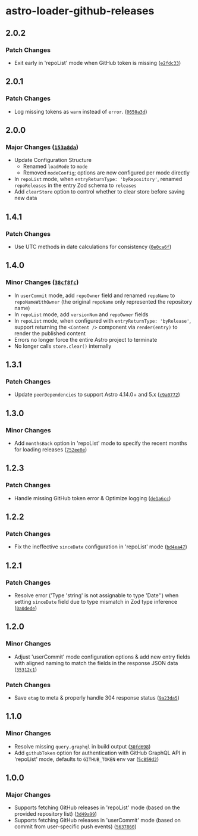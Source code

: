 # astro-loader-github-releases

## 2.0.2

### Patch Changes

- Exit early in 'repoList' mode when GitHub token is missing ([`e2fdc33`](https://github.com/lin-stephanie/astro-loaders/commit/e2fdc33a405a4e4e15470c524dc9d8eab4909321))

## 2.0.1

### Patch Changes

- Log missing tokens as `warn` instead of `error`. ([`0650a3d`](https://github.com/lin-stephanie/astro-loaders/commit/0650a3d60a424d5685151d169716c155513b5075))

## 2.0.0

### Major Changes ([`153a8da`](https://github.com/lin-stephanie/astro-loaders/commit/153a8daf3aa514758f0e3edaf4c145d710372896))

- Update Configuration Structure
  - Renamed `loadMode` to `mode`
  - Removed `modeConfig`; options are now configured per mode directly
- In `repoList` mode, when `entryReturnType: 'byRepository'`, renamed `repoReleases` in the entry Zod schema to `releases`
- Add `clearStore` option to control whether to clear store before saving new data

## 1.4.1

### Patch Changes

- Use UTC methods in date calculations for consistency ([`0e0ca6f`](https://github.com/lin-stephanie/astro-loaders/commit/0e0ca6ff59b1183337816980dbdcfab0621430fb))

## 1.4.0

### Minor Changes ([`38cf8fc`](https://github.com/lin-stephanie/astro-loaders/commit/38cf8fced10c91476e9475fd40f6df51f86cf121))

- In `userCommit` mode, add `repoOwner` field and renamed `repoName` to `repoNameWithOwner` (the original `repoName` only represented the repository name)
- In `repoList` mode, add `versionNum` and `repoOwner` fields
- In `repoList` mode, when configured with `entryReturnType: 'byRelease'`, support returning the `<Content />` component via `render(entry)` to render the published content
- Errors no longer force the entire Astro project to terminate
- No longer calls `store.clear()` internally

## 1.3.1

### Patch Changes

- Update `peerDependencies` to support Astro 4.14.0+ and 5.x ([`c9a0772`](https://github.com/lin-stephanie/astro-loaders/commit/c9a077259de2f4da9c2503955a43daddae948b0a))

## 1.3.0

### Minor Changes

- Add `monthsBack` option in 'repoList' mode to specify the recent months for loading releases ([`752ee0e`](https://github.com/lin-stephanie/astro-loaders/commit/752ee0e9ae3fba4a78091737c675979936284279))

## 1.2.3

### Patch Changes

- Handle missing GitHub token error & Optimize logging ([`de1a6cc`](https://github.com/lin-stephanie/astro-loaders/commit/de1a6cc2b3a244d93280c96ee4b6994cd4060162))

## 1.2.2

### Patch Changes

- Fix the ineffective `sinceDate` configuration in 'repoList' mode ([`bd4ea47`](https://github.com/lin-stephanie/astro-loaders/commit/bd4ea47fbff892a3c017999775fd52cd6dd45568))

## 1.2.1

### Patch Changes

- Resolve error ('Type 'string' is not assignable to type 'Date'') when setting `sinceDate` field due to type mismatch in Zod type inference ([`0a0dede`](https://github.com/lin-stephanie/astro-loaders/commit/0a0dede095dab52612a92cf14f00a81d796e2570))

## 1.2.0

### Minor Changes

- Adjust 'userCommit' mode configuration options & add new entry fields with aligned naming to match the fields in the response JSON data ([`35312c1`](https://github.com/lin-stephanie/astro-loaders/commit/35312c165ef95391c865e5bfcd5b8790c8d20683))

### Patch Changes

- Save `etag` to meta & properly handle 304 response status ([`9a23da5`](https://github.com/lin-stephanie/astro-loaders/commit/9a23da5989f5f495de2dfbce1064024ed2af9d9e))

## 1.1.0

### Minor Changes

- Resolve missing `query.graphql` in build output ([`30fd698`](https://github.com/lin-stephanie/astro-loaders/commit/30fd6985b0120af1fde11c4537453e984eb7e226))
- Add `githubToken` option for authentication with GitHub GraphQL API in 'repoList' mode, defaults to `GITHUB_TOKEN` env var ([`5c859d2`](https://github.com/lin-stephanie/astro-loaders/commit/5c859d28328d2b80ad0872a8565745a7408d4351))

## 1.0.0

### Major Changes

- Supports fetching GitHub releases in 'repoList' mode (based on the provided repository list) ([`3d49a99`](https://github.com/lin-stephanie/astro-loaders/commit/3d49a99ea58c41cf1c52f4fdffe79e053a00eb90))
- Supports fetching GitHub releases in 'userCommit' mode (based on commit from user-specific push events) ([`5637860`](https://github.com/lin-stephanie/astro-loaders/commit/56378602f3e6c10887ff704280319414d8f91eb3))
